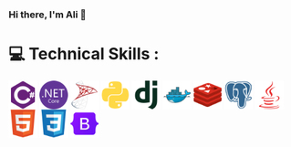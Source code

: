 ### Hi there, I'm **Ali** 👋
# 💻 Technical Skills :
<div style="display: inline_block">
    <img align="center" alt="C#" height="50" width="50" src="https://github.com/devicons/devicon/blob/master/icons/csharp/csharp-plain.svg">
  <img align="center" alt="dotnetcore" height="50" width="50" src="https://github.com/devicons/devicon/blob/master/icons/dotnetcore/dotnetcore-original.svg"> 
    <img align="center" alt="MSS" height="50" width="50" src="https://github.com/devicons/devicon/blob/master/icons/microsoftsqlserver/microsoftsqlserver-original.svg">
  <img align="center" alt="Python" height="50" width="50" src="https://raw.githubusercontent.com/devicons/devicon/master/icons/python/python-plain.svg">
  <img align="center" alt="django" height="50" width="50" src="https://github.com/devicons/devicon/blob/master/icons/django/django-plain.svg">
  <img align="center" alt="Docker" height="50" width="50" src="https://github.com/devicons/devicon/blob/master/icons/docker/docker-original.svg">
  <img align="center" alt="Redis" height="50" width="50" src="https://github.com/devicons/devicon/blob/master/icons/redis/redis-original.svg">
  <img align="center" alt="postgre" height="50" width="50" src="https://github.com/devicons/devicon/blob/master/icons/postgresql/postgresql-plain.svg">
  <img align="center" alt="Java" height="50" width="50" src="https://raw.githubusercontent.com/devicons/devicon/master/icons/java/java-plain.svg">
    <img align="center" alt="HTML" height="50" width="50" src="https://github.com/devicons/devicon/blob/master/icons/html5/html5-original.svg">
<img align="center" alt="CSS" height="50" width="50" src="https://github.com/devicons/devicon/blob/master/icons/css3/css3-original.svg">
<img align="center" alt="BootStrap" height="50" width="50" src="https://github.com/devicons/devicon/blob/master/icons/bootstrap/bootstrap-original.svg">
</div>

